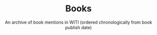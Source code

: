 ---
title: Books
menus:
  main:
    weight: 4
    title: Books
layout: booklist
subtitle: An archive of book mentions in WITI (ordered chronologically from book publish date)
---